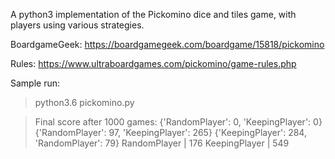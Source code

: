A python3 implementation of the Pickomino dice and tiles game, with players using various strategies.

BoardgameGeek:
https://boardgamegeek.com/boardgame/15818/pickomino

Rules:
https://www.ultraboardgames.com/pickomino/game-rules.php

Sample run:
> python3.6 pickomino.py 

>Final score after 1000 games: 
>{'RandomPlayer': 0, 'KeepingPlayer': 0}
>{'RandomPlayer': 97, 'KeepingPlayer': 265}
>{'KeepingPlayer': 284, 'RandomPlayer': 79}
>                  RandomPlayer | 176
>                 KeepingPlayer | 549


